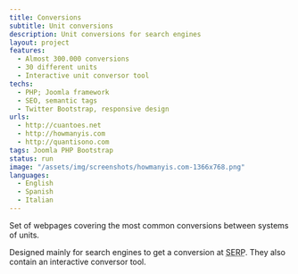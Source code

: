 ```yaml
---
title: Conversions
subtitle: Unit conversions
description: Unit conversions for search engines
layout: project
features:
  - Almost 300.000 conversions
  - 30 different units
  - Interactive unit conversor tool
techs:
  - PHP; Joomla framework
  - SEO, semantic tags
  - Twitter Bootstrap, responsive design
urls:
  - http://cuantoes.net
  - http://howmanyis.com
  - http://quantisono.com
tags: Joomla PHP Bootstrap
status: run
image: "/assets/img/screenshots/howmanyis.com-1366x768.png"
languages:
  - English
  - Spanish
  - Italian
---
```


Set of webpages covering the most common conversions between systems of units.

Designed mainly for search engines to get a conversion at <abbr title="Search Engines Results Pages">SERP</abbr>. They also contain an interactive conversor tool.
